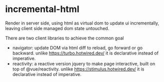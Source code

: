 # incremental-html

Render in server side, using html as virtual dom to update ui incrementally, 
leaving client side managed dom state untouched.

There are two client libraries to achieve the common goal

* navigator: update DOM via html diff to reload, go forward or go backward. unlike https://turbo.hotwired.dev/ it is declarative instead of imperative.
* reactivity: a reactive version jquery to make page interactive, built on top of @vue/reactivity. unlike https://stimulus.hotwired.dev/ it is declarative instead of imperative.

